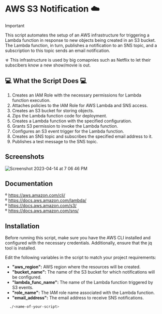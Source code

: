 
# AWS S3 Notification ☁️
> [!IMPORTANT]
This script automates the setup of an AWS infrastructure for triggering a Lambda function in response to new objects being created in an S3 bucket. The Lambda function, in turn, publishes a notification to an SNS topic, and a subscription to this topic sends an email notification.

 ☣︎ This infrastructure is used by big comapnies such as Netflix to let their subscibers know a new show/movie is out. 

## 💻 What the Script Does 💻

1. Creates an IAM Role with the necessary permissions for Lambda function execution.
2. Attaches policies to the IAM Role for AWS Lambda and SNS access.
3. Creates an S3 bucket for storing objects.
4. Zips the Lambda function code for deployment.
5. Creates a Lambda function with the specified configuration.
6. Grants S3 permission to invoke the Lambda function.
7. Configures an S3 event trigger for the Lambda function.
8. Creates an SNS topic and subscribes the specified email address to it.
9. Publishes a test message to the SNS topic.


## Screenshots

![Screenshot 2023-04-14 at 7 06 46 PM](https://user-images.githubusercontent.com/43399466/232058778-a7299e9b-9892-471c-a05d-14d773b5b333.png)


## Documentation

º https://aws.amazon.com/cli/  
º https://docs.aws.amazon.com/lambda/  
º https://docs.aws.amazon.com/s3/  
º https://docs.aws.amazon.com/sns/

## Installation

Before running this script, make sure you have the AWS CLI installed and configured with the necessary credentials. Additionally, ensure that the jq tool is installed.

Edit the following variables in the script to match your project requirements:

- **"aws_region":** AWS region where the resources will be created.   
- **"bucket_name":** The name of the S3 bucket for which notifications will be configured.
- **"lambda_func_name":** The name of the Lambda function triggered by S3 events.   
- **"role_name":** The IAM role name associated with the Lambda function.   
- **"email_address":** The email address to receive SNS notifications.

```bash
  ./<name-of-your-script>
```
    
